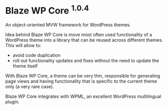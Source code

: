 # Blaze WP Core <sup>1.0.4</sup>
An object-oriented MVW framework for WordPress themes.

Idea behind Blaze WP Core is move most often used functionality of a WordPress theme into a library that can be reused across different themes. This will allow to:
* avoid code duplication
* roll out functionality updates and fixes without the need to update the theme itself

With Blaze WP Core, a theme can be very thin, responsible for generating page views and having functionality that is specific to the current theme only (a very rare case).

Blaze WP Core integrates with WPML, an excellent WordPress multilingual plugin.
